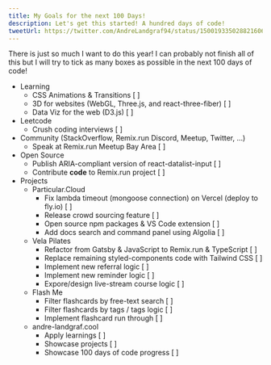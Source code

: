 ```yaml
---
title: My Goals for the next 100 Days!
description: Let's get this started! A hundred days of code!
tweetUrl: https://twitter.com/AndreLandgraf94/status/1500193350288216064
---
```


There is just so much I want to do this year! I can probably not finish all of this but I will try to tick as many boxes as possible in the next 100 days of code!

- Learning
  - CSS Animations & Transitions [ ]
  - 3D for websites (WebGL, Three.js, and react-three-fiber) [ ]
  - Data Viz for the web (D3.js) [ ]
- Leetcode
  - Crush coding interviews [ ]
- Community (StackOverflow, Remix.run Discord, Meetup, Twitter, ...)
  - Speak at Remix.run Meetup Bay Area [ ]
- Open Source
  - Publish ARIA-compliant version of react-datalist-input [ ]
  - Contribute **code** to Remix.run project [ ]
- Projects
  - Particular.Cloud
    - Fix lambda timeout (mongoose connection) on Vercel (deploy to fly.io) [ ]
    - Release crowd sourcing feature [ ]
    - Open source npm packages & VS Code extension [ ]
    - Add docs search and command panel using Algolia [ ]
  - Vela Pilates
    - Refactor from Gatsby & JavaScript to Remix.run & TypeScript [ ]
    - Replace remaining styled-components code with Tailwind CSS [ ]
    - Implement new referral logic [ ]
    - Implement new reminder logic [ ]
    - Expore/design live-stream course logic [ ]
  - Flash Me
    - Filter flashcards by free-text search [ ]
    - Filter flashcards by tags / tags logic [ ]
    - Implement flashcard run through [ ]
  - andre-landgraf.cool
    - Apply learnings [ ]
    - Showcase projects [ ]
    - Showcase 100 days of code progress [ ]

